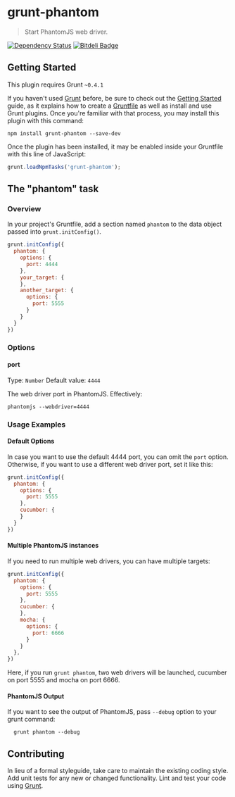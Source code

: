# grunt-phantom

> Start PhantomJS web driver.

[![Dependency Status](https://gemnasium.com/behrang/grunt-phantom.png)](https://gemnasium.com/behrang/grunt-phantom)
[![Bitdeli Badge](https://d2weczhvl823v0.cloudfront.net/behrang/grunt-phantom/trend.png)](https://bitdeli.com/free "Bitdeli Badge")

## Getting Started
This plugin requires Grunt `~0.4.1`

If you haven't used [Grunt](http://gruntjs.com/) before, be sure to check out the [Getting Started](http://gruntjs.com/getting-started) guide, as it explains how to create a [Gruntfile](http://gruntjs.com/sample-gruntfile) as well as install and use Grunt plugins. Once you're familiar with that process, you may install this plugin with this command:

```shell
npm install grunt-phantom --save-dev
```

Once the plugin has been installed, it may be enabled inside your Gruntfile with this line of JavaScript:

```js
grunt.loadNpmTasks('grunt-phantom');
```

## The "phantom" task

### Overview
In your project's Gruntfile, add a section named `phantom` to the data object passed into `grunt.initConfig()`.

```js
grunt.initConfig({
  phantom: {
    options: {
      port: 4444
    },
    your_target: {
    },
    another_target: {
      options: {
        port: 5555
      }
    }
  }
})
```

### Options

#### port
Type: `Number`
Default value: `4444`

The web driver port in PhantomJS. Effectively:

    phantomjs --webdriver=4444

### Usage Examples

#### Default Options
In case you want to use the default 4444 port, you can omit the `port` option. Otherwise, if you want to use a different web driver port, set it like this:

```js
grunt.initConfig({
  phantom: {
    options: {
      port: 5555
    },
    cucumber: {
    }
  }
})
```

#### Multiple PhantomJS instances
If you need to run multiple web drivers, you can have multiple targets:

```js
grunt.initConfig({
  phantom: {
    options: {
      port: 5555
    },
    cucumber: {
    },
    mocha: {
      options: {
        port: 6666
      }
    }
  },
})
```

Here, if you run `grunt phantom`, two web drivers will be launched, cucumber on port 5555 and mocha on port 6666.

#### PhantomJS Output
If you want to see the output of PhantomJS, pass `--debug` option to your grunt command:

```shell
  grunt phantom --debug
```

## Contributing
In lieu of a formal styleguide, take care to maintain the existing coding style. Add unit tests for any new or changed functionality. Lint and test your code using [Grunt](http://gruntjs.com/).
